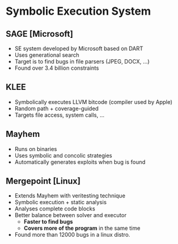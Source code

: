 # Symbolic Execution System

## SAGE [Microsoft]

* SE system developed by Microsoft based on DART
* Uses generational search
* Target is to find bugs in file parsers (JPEG, DOCX, ...)
* Found over 3.4 billion constraints

## KLEE

* Symbolically executes LLVM bitcode (compiler used by Apple)
* Random path + coverage-guided
* Targets file access, system calls, ...

## Mayhem

* Runs on binaries
* Uses symbolic and concolic strategies
* Automatically generates exploits when bug is found

## Mergepoint [Linux]

* Extends Mayhem with veritesting technique
* Symbolic execution + static analysis
* Analyses complete code blocks
* Better balance between solver and executor
  * __Faster to find bugs__
  * __Covers more of the program__ in the same time
* Found more than 12000 bugs in a linux distro.
